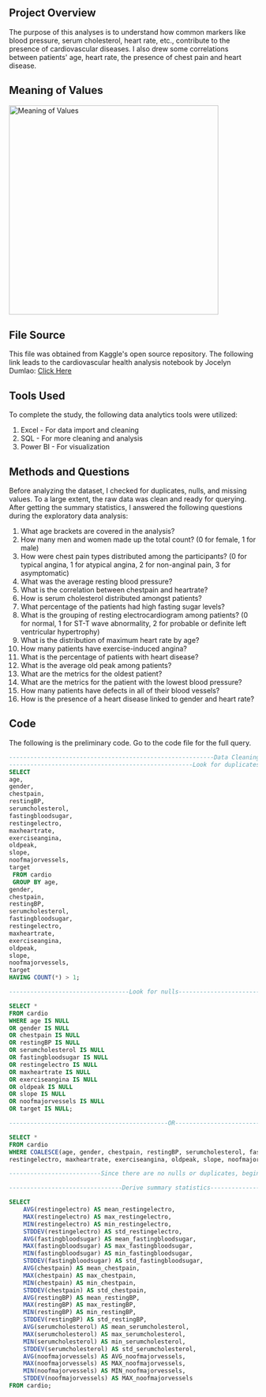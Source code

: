 ## Project Overview
The purpose of this analyses is to understand how common markers like blood pressure, serum cholesterol, heart rate, etc., contribute to the presence of cardiovascular diseases. I also drew some correlations between patients' age, heart rate, the presence of chest pain and heart disease.

## Meaning of Values
<img width="424" alt="Meaning of Values" src="https://github.com/user-attachments/assets/5c576a1b-862b-435f-8c6c-88a0644bae22">


## File Source
This file was obtained from Kaggle's open source repository. The following link leads to the cardiovascular health analysis notebook by Jocelyn Dumlao: [Click Here](https://www.kaggle.com/code/jocelyndumlao/cardiovascular-health-analysis/notebook#%EF%AE%A9%D9%A8%D9%80%E2%9D%A4%EF%B8%8F%EF%AE%A9%D9%A8%D9%80%EF%AE%A9%EF%AE%A9Exploratory-Data-Analysis-(EDA)%F0%9F%93%8A)

## Tools Used
To complete the study, the following data analytics tools were utilized:
1. Excel - For data import and cleaning
2. SQL - For more cleaning and analysis
3. Power BI - For visualization

## Methods and Questions
Before analyzing the dataset, I checked for duplicates, nulls, and missing values. To a large extent, the raw data was clean and ready for querying. After getting the summary statistics, I answered the following questions during the exploratory data analysis:
1. What age brackets are covered in the analysis?
2. How many men and women made up the total count? (0 for female, 1 for male)
3. How were chest pain types distributed among the participants? (0 for typical angina, 1 for atypical angina, 2 for non-anginal pain, 3 for asymptomatic)
4. What was the average resting blood pressure?
5. What is the correlation between chestpain and heartrate?
6. How is serum cholesterol distributed amongst patients?
7. What percentage of the patients had high fasting sugar levels?
8. What is the grouping of resting electrocardiogram among patients? (0 for normal, 1 for ST-T wave abnormality, 2 for probable or definite left ventricular hypertrophy)
9. What is the distribution of maximum heart rate by age?
10. How many patients have exercise-induced angina?
11. What is the percentage of patients with heart disease?
12. What is the average old peak among patients?
13. What are the metrics for the oldest patient?
14. What are the metrics for the patient with the lowest blood pressure?
15. How many patients have defects in all of their blood vessels?
16. How is the presence of a heart disease linked to gender and heart rate?

## Code
The following is the preliminary code. Go to the code file for the full query.
```sql
----------------------------------------------------------Data Cleaning--------------------------------------------------------------------
----------------------------------------------------Look for duplicates--------------------------------------------------------------------
SELECT 
age,
gender,
chestpain,
restingBP,
serumcholesterol,
fastingbloodsugar,
restingelectro, 
maxheartrate,
exerciseangina,
oldpeak,
slope,
noofmajorvessels,
target
 FROM cardio
 GROUP BY age,
gender,
chestpain,
restingBP,
serumcholesterol,
fastingbloodsugar,
restingelectro, 
maxheartrate,
exerciseangina,
oldpeak,
slope,
noofmajorvessels,
target
HAVING COUNT(*) > 1;

----------------------------------Look for nulls---------------------------------------------------------------------------------------

SELECT * 
FROM cardio
WHERE age IS NULL
OR gender IS NULL
OR chestpain IS NULL
OR restingBP IS NULL
OR serumcholesterol IS NULL
OR fastingbloodsugar IS NULL
OR restingelectro IS NULL
OR maxheartrate IS NULL
OR exerciseangina IS NULL
OR oldpeak IS NULL
OR slope IS NULL
OR noofmajorvessels IS NULL
OR target IS NULL;

---------------------------------------------OR-------------------------------------------------------------------------------------------

SELECT * 
FROM cardio
WHERE COALESCE(age, gender, chestpain, restingBP, serumcholesterol, fastingbloodsugar, 
restingelectro, maxheartrate, exerciseangina, oldpeak, slope, noofmajorvessels, target) IS NULL;

--------------------------Since there are no nulls or duplicates, begin EDA----------------------------------------------------------------

--------------------------------Derive summary statistics----------------------------------------------------------------------------------

SELECT 
    AVG(restingelectro) AS mean_restingelectro,
    MAX(restingelectro) AS max_restingelectro,
    MIN(restingelectro) AS min_restingelectro,
    STDDEV(restingelectro) AS std_restingelectro,
    AVG(fastingbloodsugar) AS mean_fastingbloodsugar,
    MAX(fastingbloodsugar) AS max_fastingbloodsugar,
    MIN(fastingbloodsugar) AS min_fastingbloodsugar,
    STDDEV(fastingbloodsugar) AS std_fastingbloodsugar,
    AVG(chestpain) AS mean_chestpain,
    MAX(chestpain) AS max_chestpain,
    MIN(chestpain) AS min_chestpain,
    STDDEV(chestpain) AS std_chestpain,
    AVG(restingBP) AS mean_restingBP,
    MAX(restingBP) AS max_restingBP,
    MIN(restingBP) AS min_restingBP,
    STDDEV(restingBP) AS std_restingBP,
    AVG(serumcholesterol) AS mean_serumcholesterol,
    MAX(serumcholesterol) AS max_serumcholesterol,
    MIN(serumcholesterol) AS min_serumcholesterol,
    STDDEV(serumcholesterol) AS std_serumcholesterol,
    AVG(noofmajorvessels) AS AVG_noofmajorvessels,
    MAX(noofmajorvessels) AS MAX_noofmajorvessels,
    MIN(noofmajorvessels) AS MIN_noofmajorvessels,
    STDDEV(noofmajorvessels) AS MAX_noofmajorvessels
FROM cardio;
```
